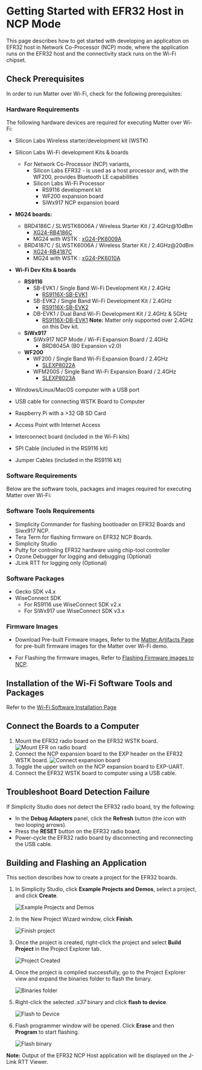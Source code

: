 # Getting Started with EFR32 Host in NCP Mode

This page describes how to get started with developing an application on EFR32 host in Network Co-Processor (NCP) mode, where the application runs on the EFR32 host and the connectivity stack runs on the Wi-Fi chipset.

## Check Prerequisites

In order to run Matter over Wi-Fi, check for the following prerequisites:

### Hardware Requirements

The following hardware devices are required for executing Matter over Wi-Fi:

- Silicon Labs Wireless starter/development kit (WSTK)
- Silicon Labs Wi-Fi development Kits & boards
  - For Network Co-Processor (NCP) variants,
    - Silicon Labs EFR32 - is used as a host processor and, with the WF200, provides Bluetooth LE capabilities
    - Silicon Labs Wi-Fi Processor
      - RS9116 development kit
      - WF200 expansion board
      - SiWx917 NCP expansion board
- **MG24 boards:**

  - BRD4186C / SLWSTK6006A / Wireless Starter Kit / 2.4GHz@10dBm
    - [XG24-RB4186C](https://www.silabs.com/development-tools/wireless/xg24-rb4186c-efr32xg24-wireless-gecko-radio-board)
    - MG24 with WSTK : [xG24-PK6009A](https://www.silabs.com/development-tools/wireless/efr32xg24-pro-kit-10-dbm?tab=overview)
  - BRD4187C / SLWSTK6006A / Wireless Starter Kit / 2.4GHz@20dBm
    - [XG24-RB4187C](https://www.silabs.com/development-tools/wireless/xg24-rb4187c-efr32xg24-wireless-gecko-radio-board)
    - MG24 with WSTK : [xG24-PK6010A](https://www.silabs.com/development-tools/wireless/efr32xg24-pro-kit-20-dbm?tab=overview)

- **Wi-Fi Dev Kits & boards**

  - **RS9116**
    - SB-EVK1 / Single Band Wi-Fi Development Kit / 2.4GHz
      - [RS9116X-SB-EVK1](https://www.silabs.com/development-tools/wireless/wi-fi/rs9116x-sb-evk-development-kit)
    - SB-EVK2 / Single Band Wi-Fi Development Kit / 2.4GHz
      - [RS9116X-SB-EVK2](https://www.silabs.com/development-tools/wireless/wi-fi/rs9116x-sb-evk2-development-kit)
    - DB-EVK1 / Dual Band Wi-Fi Development Kit / 2.4GHz & 5GHz
      - [RS9116X-DB-EVK1](https://www.silabs.com/development-tools/wireless/wi-fi/rs9116x-db-evk-development-kit)
        **Note:** Matter only supported over 2.4GHz on this Dev kit.
  - **SiWx917**
    - SiWx917 NCP Mode / Wi-Fi Expansion Board / 2.4GHz
      - BRD8045A (B0 Expansion v2.0)
  - **WF200**
    - WF200 / Single Band Wi-Fi Expansion Board / 2.4GHz
      - [SLEXP8022A](https://www.silabs.com/development-tools/wireless/wi-fi/wf200-wifi-expansion-kit)
    - WFM200S / Single Band Wi-Fi Expansion Board / 2.4GHz
      - [SLEXP8023A](https://www.silabs.com/development-tools/wireless/wi-fi/wfm200-wifi-expansion-kit)

- Windows/Linux/MacOS computer with a USB port
- USB cable for connecting WSTK Board to Computer
- Raspberry Pi with a >32 GB SD Card
- Access Point with Internet Access
- Interconnect board (included in the Wi-Fi kits)
- SPI Cable (included in the RS9116 kit)
- Jumper Cables (included in the RS9116 kit)
  
### Software Requirements

Below are the software tools, packages and images required for executing Matter over Wi-Fi:

### Software Tools Requirements

- Simplicity Commander for flashing bootloader on EFR32 Boards and Siwx917 NCP.
- Tera Term for flashing firmware on EFR32 NCP Boards.
- Simplicity Studio
- Putty for controling EFR32 hardware using chip-tool controller
- Ozone Debugger for logging and debugging (Optional)
- JLink RTT for logging only (Optional)

### Software Packages

- Gecko SDK v4.x
- WiseConnect SDK
  - For RS9116 use WiseConnect SDK v2.x
  - For SiWx917 use WiseConnect SDK v3.x

### Firmware Images

- Download Pre-built Firmware images, Refer to the [Matter Artifacts Page](/matter/<docspace-docleaf-version>/matter-prerequisites/matter-artifacts#rs9116-firmware) for pre-built firmware images for the Matter over Wi-Fi demo.

- For Flashing the firmware images, Refer to [Flashing Firmware images to NCP](/matter/<docspace-docleaf-version>/matter-wifi-run-demo/loading-firmware-for-ncp-and-soc-boards#).

## Installation of the Wi-Fi Software Tools and Packages

Refer to the [Wi-Fi Software Installation Page](./software-installation)

## Connect the Boards to a Computer

1. Mount the EFR32 radio board on the EFR32 WSTK board.
![Mount EFR on radio board](./images/mount-efr32.png)
2. Connect the NCP expansion board to the EXP header on the EFR32 WSTK board.
![Connect expansion board](./images/mount-expansion.png)
3. Toggle the upper switch on the NCP expansion board to EXP-UART.
4. Connect the EFR32 WSTK board to computer using a USB cable.

## Troubleshoot Board Detection Failure

If Simplicity Studio does not detect the EFR32 radio board, try the following:

- In the **Debug Adapters** panel, click the **Refresh** button (the icon with two looping arrows).
- Press the **RESET** button on the EFR32 radio board.
- Power-cycle the EFR32 radio board by disconnecting and reconnecting the USB cable.

## Building and Flashing an Application

This section describes how to create a project for the EFR32 boards.

1. In Simplicity Studio, click **Example Projects and Demos**, select a project, and click **Create**.

   ![Example Projects and Demos](./images/create-project-select-efx-example.png)

2. In the New Project Wizard window, click **Finish**.

   ![Finish project](./images/create-project-click-finish.png)

3. Once the project is created, right-click the project and select **Build Project** in the Project Explorer tab.

    ![Project Created](./images/project-created-efx32.png)

4. Once the project is compiled successfully, go to the Project Explorer view and expand the binaries folder to flash the binary.

    ![Binaries folder](./images/select-binary-to-flash-efx32.png)

5. Right-click the selected *.s37* binary and click **flash to device**.

    ![Flash to Device](./images/SiWx917-soc-flash-todevice.png)

6. Flash programmer window will be opened. Click **Erase** and then **Program** to start flashing.

    ![Flash binary](./images/flash-binary-to-efx32-device.png)

**Note:** Output of the EFR32 NCP Host application will be displayed on the J-Link RTT Viewer.
